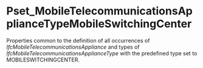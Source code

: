 # Pset_MobileTelecommunicationsApplianceTypeMobileSwitchingCenter

Properties common to the definition of all occurrences of _IfcMobileTelecommunicationsAppliance_ and types of _IfcMobileTelecommunicationsApplianceType_ with the predefined type set to MOBILESWITCHINGCENTER.<!-- end of definition -->

